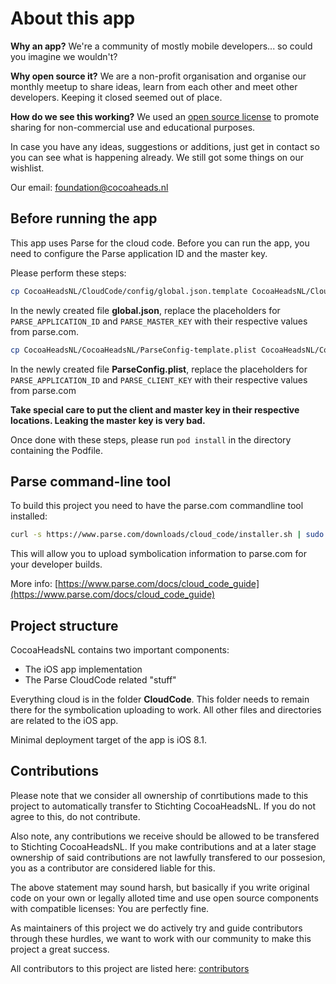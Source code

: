 # About this app

**Why an app?** We're a community of mostly mobile developers... so could you imagine we wouldn't? 

**Why open source it?** We are a non-profit organisation and organise our monthly meetup to share ideas, learn from each other and meet other developers. Keeping it closed seemed out of place.

**How do we see this working?** We used an [open source license](LICENSE.md) to promote sharing for non-commercial use and educational purposes.

In case you have any ideas, suggestions or additions, just get in contact so you can see what is happening already. We still got some things on our wishlist.

Our email: [foundation@cocoaheads.nl](mailto:foundation@cocoaheads.nl)

## Before running the app

This app uses Parse for the cloud code. Before you can run the app, you need to configure the Parse application ID and the master key.

Please perform these steps:

```bash
cp CocoaHeadsNL/CloudCode/config/global.json.template CocoaHeadsNL/CloudCode/config/global.json
```

In the newly created file **global.json**, replace the placeholders for `PARSE_APPLICATION_ID` and `PARSE_MASTER_KEY` with their respective values from parse.com.

```bash
cp CocoaHeadsNL/CocoaHeadsNL/ParseConfig-template.plist CocoaHeadsNL/CocoaHeadsNL/ParseConfig.plist
```

In the newly created file **ParseConfig.plist**, replace the placeholders for `PARSE_APPLICATION_ID` and `PARSE_CLIENT_KEY` with their respective values from parse.com

**Take special care to put the client and master key in their respective locations. Leaking the master key is very bad.**

Once done with these steps, please run `pod install` in the directory containing the Podfile.

## Parse command-line tool

To build this project you need to have the parse.com commandline tool installed:

```bash
curl -s https://www.parse.com/downloads/cloud_code/installer.sh | sudo /bin/bash
```

This will allow you to upload symbolication information to parse.com for your developer builds.

More info: [https://www.parse.com/docs/cloud_code_guide](https://www.parse.com/docs/cloud_code_guide)

## Project structure

CocoaHeadsNL contains two important components:

- The iOS app implementation
- The Parse CloudCode related "stuff"

Everything cloud is in the folder **CloudCode**. This folder needs to remain there for the symbolication uploading to work. All other files and directories are related to the iOS app.

Minimal deployment target of the app is iOS 8.1.

## Contributions

Please note that we consider all ownership of conrtibutions made to this project to automatically transfer to Stichting CocoaHeadsNL. If you do not agree to this, do not contribute.

Also note, any contributions we receive should be allowed to be transfered to Stichting CocoaHeadsNL. If you make contributions and at a later stage ownership of said contributions are not lawfully transfered to our possesion, you as a contributor are considered liable for this.

The above statement may sound harsh, but basically if you write original code on your own or legally alloted time and use open source components with compatible licenses: You are perfectly fine.

As maintainers of this project we do actively try and guide contributors through these hurdles, we want to work with our community to make this project a great success.

All contributors to this project are listed here: [contributors](https://github.com/CocoaHeadsNL/CocoaHeadsNL-iOS/graphs/contributors)
